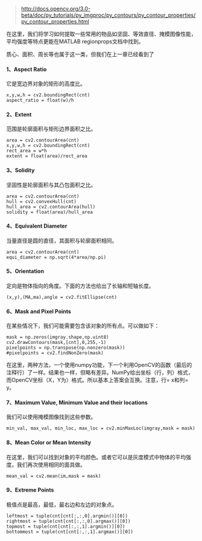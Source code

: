 
>http://docs.opencv.org/3.0-beta/doc/py_tutorials/py_imgproc/py_contours/py_contour_properties/py_contour_properties.html

在这里，我们将学习如何提取一些常用的物品如坚固、等效直径、掩模图像性能，平均强度等特点更能在MATLAB regionprops文档中找到。

质心、面积、周长等也属于这一类，但我们在上一章已经看到了

#### 1、Aspect Ratio

它是宽边界对象的矩形的高度比。
```
x,y,w,h = cv2.boundingRect(cnt)
aspect_ratio = float(w)/h
```

#### 2、Extent

范围是轮廓面积与矩形边界面积之比。
```
area = cv2.contourArea(cnt)
x,y,w,h = cv2.boundingRect(cnt)
rect_area = w*h
extent = float(area)/rect_area
```

#### 3、Solidity

坚固性是轮廓面积与其凸包面积之比。
```
area = cv2.contourArea(cnt)
hull = cv2.convexHull(cnt)
hull_area = cv2.contourArea(hull)
solidity = float(area)/hull_area
```

#### 4、Equivalent Diameter

当量直径是圆的直径，其面积与轮廓面积相同。
```
area = cv2.contourArea(cnt)
equi_diameter = np.sqrt(4*area/np.pi)
```

#### 5、Orientation

定向是物体指向的角度。下面的方法也给出了长轴和短轴长度。
```
(x,y),(MA,ma),angle = cv2.fitEllipse(cnt)
```

#### 6、Mask and Pixel Points

在某些情况下，我们可能需要包含该对象的所有点。可以做如下：
```
mask = np.zeros(imgray.shape,np.uint8)
cv2.drawContours(mask,[cnt],0,255,-1)
pixelpoints = np.transpose(np.nonzero(mask))
#pixelpoints = cv2.findNonZero(mask)
```

在这里，两种方法，一个使用numpy功能，下一个利用OpenCV的函数（最后的注释行）了一样。结果也一样，但略有差异。NumPy给出坐标（行，列）格式，而OpenCV坐标（X，Y为）格式。所以基本上答案会互换。注意，行= x和列= y。

#### 7、Maximum Value, Minimum Value and their locations

我们可以使用掩模图像找到这些参数。
```
min_val, max_val, min_loc, max_loc = cv2.minMaxLoc(imgray,mask = mask)
```

#### 8、Mean Color or Mean Intensity

在这里，我们可以找到对象的平均颜色。或者它可以是灰度模式中物体的平均强度。我们再次使用相同的面具做。
```
mean_val = cv2.mean(im,mask = mask)
```

#### 9、Extreme Points

极值点是最高，最低，最右边和左边的对象点。
```
leftmost = tuple(cnt[cnt[:,:,0].argmin()][0])
rightmost = tuple(cnt[cnt[:,:,0].argmax()][0])
topmost = tuple(cnt[cnt[:,:,1].argmin()][0])
bottommost = tuple(cnt[cnt[:,:,1].argmax()][0])
```










